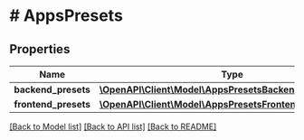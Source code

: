 # # AppsPresets

## Properties

Name | Type | Description | Notes
------------ | ------------- | ------------- | -------------
**backend_presets** | [**\OpenAPI\Client\Model\AppsPresetsBackendPresetsInner[]**](AppsPresetsBackendPresetsInner.md) |  | [optional]
**frontend_presets** | [**\OpenAPI\Client\Model\AppsPresetsFrontendPresetsInner[]**](AppsPresetsFrontendPresetsInner.md) |  | [optional]

[[Back to Model list]](../../README.md#models) [[Back to API list]](../../README.md#endpoints) [[Back to README]](../../README.md)
